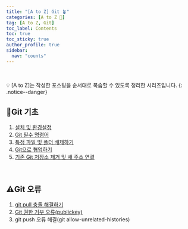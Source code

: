 ```yaml
---
title: "[A to Z] Git 🪴"
categories: [A to Z 📌]
tag: [A to Z, Git]
toc_label: Contents
toc: true
toc_sticky: true
author_profile: true
sidebar:
  nav: "counts"
---
```


<br>

💡 [A to Z]는 작성한 포스팅을 순서대로 복습할 수 있도록 정리한 시리즈입니다.
{: .notice--danger}

## 🐣Git 기초

1. [설치 및 환경설정](https://mynamesieun.github.io/git/%EC%84%A4%EC%B9%98-%EB%B0%8F-%ED%99%98%EA%B2%BD%EC%84%A4%EC%A0%95/)
2. [Git 필수 명령어](https://mynamesieun.github.io/git/Git-%ED%95%84%EC%88%98-%EB%AA%85%EB%A0%B9%EC%96%B4/)
3. [특정 파일 및 폴더 배제하기](https://mynamesieun.github.io/git/%ED%8A%B9%EC%A0%95-%ED%8C%8C%EC%9D%BC-%EB%B0%8F-%ED%8F%B4%EB%8D%94-%EB%B0%B0%EC%A0%9C%ED%95%98%EA%B8%B0/)
4. [Git으로 협업하기](https://mynamesieun.github.io/git/Git%EC%9C%BC%EB%A1%9C-%ED%98%91%EC%97%85%ED%95%98%EA%B8%B0/)
5. [기존 Git 저장소 제거 및 새 주소 연결](https://mynamesieun.github.io/git/%EA%B8%B0%EC%A1%B4-Git-%EC%A0%80%EC%9E%A5%EC%86%8C-%EC%A0%9C%EA%B1%B0-%EB%B0%8F-%EC%83%88-%EC%A3%BC%EC%86%8C-%EC%97%B0%EA%B2%B0/)

<br>

## ⚠️Git 오류

1. [git pull 충돌 해결하기](https://mynamesieun.github.io/git/git-pull-%EC%B6%A9%EB%8F%8C-%ED%95%B4%EA%B2%B0%ED%95%98%EA%B8%B0/)
2. [Git 권한 거부 오류(publickey)](<https://mynamesieun.github.io/git/Git-%EA%B6%8C%ED%95%9C-%EA%B1%B0%EB%B6%80-%EC%98%A4%EB%A5%98(publickey)/>)
3. git push 오류 해결(git allow-unrelated-histories)

<br>
